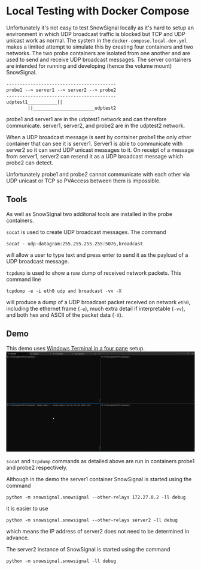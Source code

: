 # Local Testing with Docker Compose
Unfortunately it's not easy to test SnowSignal locally as it's hard to setup an environment in which UDP broadcast traffic is blocked but TCP and UDP unicast work as normal. The system in the `docker-compose.local-dev.yml` makes a limited attempt to simulate this by creating four containers and two networks. The two probe containers are isolated from one another and are used to send and receive UDP broadcast messages. The server containers are intended for running and developing (hence the volume mount) SnowSignal.

```
-----------------------------------------
probe1 --> server1 --> server2 --> probe2
-----------------------------------------
udptest1___________||
        ||_______________________udptest2
```

probe1 and server1 are in the udptest1 network and can therefore communicate. 
server1, server2, and probe2 are in the udptest2 network. 

When a UDP broadcast message is sent by container probe1 the only other container that can see it is server1. Server1 is able to communicate with server2 so it can send UDP unicast messages to it. On receipt of a message from server1, server2 can resend it as a UDP broadcast message which probe2 can detect.

Unfortunately probe1 and probe2 cannot communicate with each other via UDP unicast or TCP so PVAccess between them is impossible.

## Tools
As well as SnowSignal two additonal tools are installed in the probe containers. 

`socat` is used to create UDP broadcast messages. The command
```
socat - udp-datagram:255.255.255.255:5076,broadcast
```
will allow a user to type text and press enter to send it as the payload of a UDP broadcast message.

`tcpdump` is used to show a raw dump of received network packets. This command line 
```
tcpdump -e -i eth0 udp and broadcast -vv -X
```
will produce a dump of a UDP broadcast packet received on network `eth0`, including the ethernet frame (`-e`), much extra detail if interpretable (`-vv`), and both hex and ASCII of the packet data (`-X`).

## Demo
This demo uses [Windows Terminal in a four pane](https://learn.microsoft.com/en-us/windows/terminal/panes) setup. 
![Example of testing SnowSignal using docker-compose.local-dev.yml containers](local_dev_example.gif)

`socat` and `tcpdump` commands as detailed above are run in containers probe1 and probe2 respectively.

Although in the demo the server1 container SnowSignal is started using the command 
```
python -m snowsignal.snowsignal --other-relays 172.27.0.2 -ll debug
```
it is easier to use
```
python -m snowsignal.snowsignal --other-relays server2 -ll debug
```
which means the IP address of server2 does not need to be determined in advance.

The server2 instance of SnowSignal is started using the command
```
python -m snowsignal.snowsignal -ll debug
```